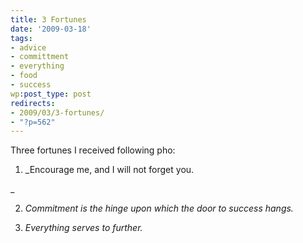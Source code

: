 ```yaml
---
title: 3 Fortunes
date: '2009-03-18'
tags:
- advice
- committment
- everything
- food
- success
wp:post_type: post
redirects:
- 2009/03/3-fortunes/
- "?p=562"
---
```


Three fortunes I received following pho:

1. _Encourage me, and I will not forget you.

_

2. _Commitment is the hinge upon which the door to success hangs._

3. _Everything serves to further._
